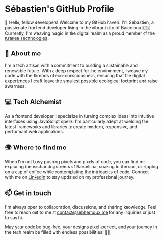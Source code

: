 # Sébastien's GitHub Profile

👋 Hello, fellow developers! Welcome to my GitHub haven. I'm Sébastien, a passionate frontend developer living in the vibrant city of Barcelona 🇪🇸   
Currently, I'm weaving magic in the digital realm as a proud member of the [Kraken Technologies](https://github.com/octoenergy).

## 🌱 About me

I'm a tech artisan with a commitment to building a sustainable and renewable future. With a deep respect for the environment, I weave my code with the threads of eco-consciousness, ensuring that the digital experiences I craft leave the smallest possible ecological footprint and raise awarness.

## 💻 Tech Alchemist

As a frontend developer, I specialize in turning complex ideas into intuitive interfaces using JavaScript spells. I'm particularly adept at wielding the latest frameworks and libraries to create modern, responsive, and performant web applications.

## 🌍 Where to find me

When I'm not busy pushing pixels and pixels of code, you can find me exploring the enchanting streets of Barcelona, soaking in the sun, or sipping on a cup of coffee while contemplating the intricacies of code. Connect with me on [LinkedIn](https://www.linkedin.com/in/s%C3%A9bastien-h-a03b6880) to stay updated on my professional journey.
<!--
## 🛠️ Current Arsenal

Here are some of the tools and technologies I wield in my quest to build extraordinary digital experiences:

- **Languages**: JavaScript
- **Frameworks**: React, Vue
- **Design Magic**: Figma
- **Version Control**: Git, GitHub
-->
## 📫 Get in touch

I'm always open to collaboration, discussions, and sharing knowledge. Feel free to reach out to me at [contact@sebhernoux.me](mailto:contact@sebhernoux.me) for any inquiries or just to say hi.

May your code be bug-free, your designs pixel-perfect, and your journey in the tech realm be filled with endless possibilities! 🚀✨

<!--
**Hashs7/Hashs7** is a ✨ _special_ ✨ repository because its `README.md` (this file) appears on your GitHub profile.

Here are some ideas to get you started:

- 🔭 I’m currently working on ...
- 🌱 I’m currently learning ...
- 👯 I’m looking to collaborate on ...
- 🤔 I’m looking for help with ...
- 💬 Ask me about ...
- 📫 How to reach me: ...
- 😄 Pronouns: ...
- ⚡ Fun fact: ...
-->
